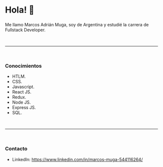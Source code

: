 # Hola! 👋 

### 
 Me llamo Marcos Adrián Muga, soy de Argentina y estudié la carrera de Fullstack Developer. 

 <br />

---

<br />

### **Conocimientos**
- HTLM.
- CSS.
- Javascript.
- React JS.
- Redux.
- Node JS.
- Express JS.
- SQL.

<br />

---

<br />

### **Contacto**

- LinkedIn: https://www.linkedin.com/in/marcos-muga-544116264/